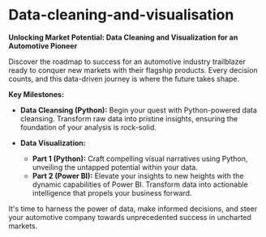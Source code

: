 # Data-cleaning-and-visualisation
**Unlocking Market Potential: Data Cleaning and Visualization for an Automotive Pioneer**

Discover the roadmap to success for an automotive industry trailblazer ready to conquer new markets with their flagship products. Every decision counts, and this data-driven journey is where the future takes shape.

**Key Milestones:**

- **Data Cleansing (Python):** Begin your quest with Python-powered data cleansing. Transform raw data into pristine insights, ensuring the foundation of your analysis is rock-solid.

- **Data Visualization:**
    - **Part 1 (Python):** Craft compelling visual narratives using Python, unveiling the untapped potential within your data.
    - **Part 2 (Power BI):** Elevate your insights to new heights with the dynamic capabilities of Power BI. Transform data into actionable intelligence that propels your business forward.

It's time to harness the power of data, make informed decisions, and steer your automotive company towards unprecedented success in uncharted markets.
